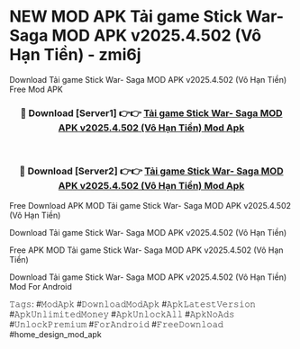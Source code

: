 # NEW MOD APK Tải game Stick War- Saga MOD APK v2025.4.502 (Vô Hạn Tiền) - zmi6j
Download Tải game Stick War- Saga MOD APK v2025.4.502 (Vô Hạn Tiền) Free Mod APK

<div align="center">
<h3>🔴 Download [Server1] 👉👉 <a href="https://apk-comot.site?title=Tải_game_Stick_War-_Saga_MOD_APK_v2025.4.502_(Vô_Hạn_Tiền)">Tải game Stick War- Saga MOD APK v2025.4.502 (Vô Hạn Tiền) Mod Apk</a></h3><br>

<h3>🔴 Download [Server2] 👉👉 <a href="https://apk-comot.site?title=Tải_game_Stick_War-_Saga_MOD_APK_v2025.4.502_(Vô_Hạn_Tiền)">Tải game Stick War- Saga MOD APK v2025.4.502 (Vô Hạn Tiền) Mod Apk</a></h3>
</div>


Free Download APK MOD Tải game Stick War- Saga MOD APK v2025.4.502 (Vô Hạn Tiền)

Download Tải game Stick War- Saga MOD APK v2025.4.502 (Vô Hạn Tiền) 

Free APK MOD Tải game Stick War- Saga MOD APK v2025.4.502 (Vô Hạn Tiền) 

Download Tải game Stick War- Saga MOD APK v2025.4.502 (Vô Hạn Tiền) Mod For Android

𝚃𝚊𝚐𝚜: #𝙼𝚘𝚍𝙰𝚙𝚔 #𝙳𝚘𝚠𝚗𝚕𝚘𝚊𝚍𝙼𝚘𝚍𝙰𝚙𝚔 #𝙰𝚙𝚔𝙻𝚊𝚝𝚎𝚜𝚝𝚅𝚎𝚛𝚜𝚒𝚘𝚗 #𝙰𝚙𝚔𝚄𝚗𝚕𝚒𝚖𝚒𝚝𝚎𝚍𝙼𝚘𝚗𝚎𝚢 #𝙰𝚙𝚔𝚄𝚗𝚕𝚘𝚌𝚔𝙰𝚕𝚕 #𝙰𝚙𝚔𝙽𝚘𝙰𝚍𝚜 #𝚄𝚗𝚕𝚘𝚌𝚔𝙿𝚛𝚎𝚖𝚒𝚞𝚖 #𝙵𝚘𝚛𝙰𝚗𝚍𝚛𝚘𝚒𝚍 #𝙵𝚛𝚎𝚎𝙳𝚘𝚠𝚗𝚕𝚘𝚊𝚍 #home_design_mod_apk